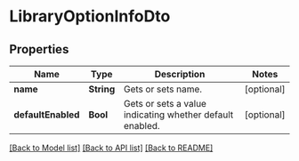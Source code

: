 # LibraryOptionInfoDto

## Properties
Name | Type | Description | Notes
------------ | ------------- | ------------- | -------------
**name** | **String** | Gets or sets name. | [optional] 
**defaultEnabled** | **Bool** | Gets or sets a value indicating whether default enabled. | [optional] 

[[Back to Model list]](../README.md#documentation-for-models) [[Back to API list]](../README.md#documentation-for-api-endpoints) [[Back to README]](../README.md)


